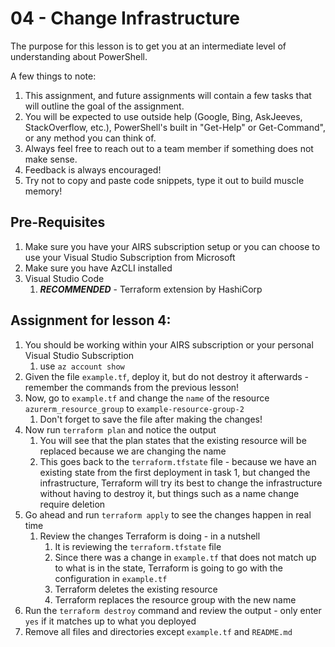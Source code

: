 # 04 - Change Infrastructure

The purpose for this lesson is to get you at an intermediate level of understanding about PowerShell. 

A few things to note:
1. This assignment, and future assignments will contain a few tasks that will outline the goal of the assignment.
2. You will be expected to use outside help (Google, Bing, AskJeeves, StackOverflow, etc.), PowerShell's built in "Get-Help" or Get-Command", or any method you can think of.
3. Always feel free to reach out to a team member if something does not make sense.
4. Feedback is always encouraged!
5. Try not to copy and paste code snippets, type it out to build muscle memory!

## Pre-Requisites
1. Make sure you have your AIRS subscription setup or you can choose to use your Visual Studio Subscription from Microsoft
2. Make sure you have AzCLI installed
3. Visual Studio Code
   1. ***RECOMMENDED*** - Terraform extension by HashiCorp

## Assignment for lesson 4:
1. You should be working within your AIRS subscription or your personal Visual Studio Subscription
   1. use `az account show`
2. Given the file `example.tf`, deploy it, but do not destroy it afterwards - remember the commands from the previous lesson!
3. Now, go to `example.tf` and change the `name` of the resource `azurerm_resource_group` to `example-resource-group-2`
   1. Don't forget to save the file after making the changes!
4. Now run `terraform plan` and notice the output
   1. You will see that the plan states that the existing resource will be replaced because we are changing the name
   2. This goes back to the `terraform.tfstate` file - because we have an existing state from the first deployment in task 1, but changed the infrastructure, Terraform will try its best to change the infrastructure without having to destroy it, but things such as a name change require deletion
5. Go ahead and run `terraform apply` to see the changes happen in real time
   1. Review the changes Terraform is doing - in a nutshell
      1. It is reviewing the `terraform.tfstate` file
      2. Since there was a change in `example.tf` that does not match up to what is in the state, Terraform is going to go with the configuration in `example.tf`
      3. Terraform deletes the existing resource
      4. Terraform replaces the resource group with the new name
6. Run the `terraform destroy` command and review the output - only enter `yes` if it matches up to what you deployed
7. Remove all files and directories except `example.tf` and `README.md`